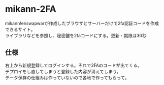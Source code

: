 # mikann-2FA

mikann!enswapwarが作成したブラウザとサーバーだけで2fa認証コードを作成できるサイト。  
ライブラリなどを参照し、秘密鍵を2faコードにする。更新・期限は30秒  

## 仕様
右上から新規登録してログインする。それで2FAのコードが出てくる。  
デプロイをし直してしまうと登録した内容が消えてしまう。  
データ保存の仕組みは作っていないので各地で作ってもらって。
